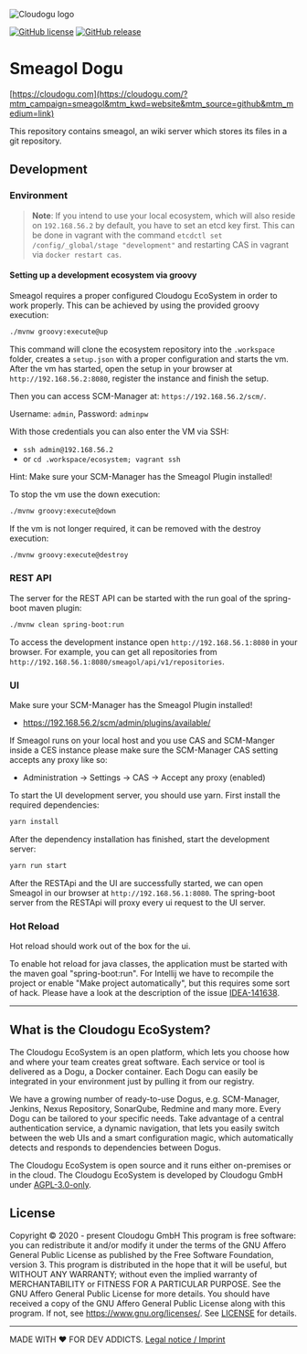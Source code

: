 ![Cloudogu logo](https://cloudogu.com/images/logo.png)

[![GitHub license](https://img.shields.io/github/license/cloudogu/smeagol.svg)](https://github.com/cloudogu/smeagol/blob/master/LICENSE)
[![GitHub release](https://img.shields.io/github/release/cloudogu/smeagol.svg)](https://github.com/cloudogu/smeagol/releases)

# Smeagol Dogu
[https://cloudogu.com](https://cloudogu.com/?mtm_campaign=smeagol&mtm_kwd=website&mtm_source=github&mtm_medium=link)

This repository contains smeagol, an wiki server which stores its files in a git repository.

## Development

### Environment
> **Note**: If you intend to use your local ecosystem, which will also reside on `192.168.56.2` by default, you have to set an etcd key first.
> This can be done in vagrant with the command `etcdctl set /config/_global/stage "development"` and restarting CAS in vagrant via `docker restart cas`.

#### Setting up a development ecosystem via groovy
Smeagol requires a proper configured Cloudogu EcoSystem in order to work properly.
This can be achieved by using the provided groovy execution:

```bash 
./mvnw groovy:execute@up
```

This command will clone the ecosystem repository into the `.workspace` folder, creates a `setup.json` with a proper
configuration and starts the vm. After the vm has started, open the setup in your browser at
`http://192.168.56.2:8080`, register the instance and finish the setup.

Then you can access SCM-Manager at: `https://192.168.56.2/scm/`.

Username: `admin`, Password: `adminpw`

With those credentials you can also enter the VM via SSH:

* `ssh admin@192.168.56.2`
* or `cd .workspace/ecosystem; vagrant ssh`

Hint: Make sure your SCM-Manager has the Smeagol Plugin installed!

To stop the vm use the down execution:

```bash
./mvnw groovy:execute@down
```

If the vm is not longer required, it can be removed with the destroy execution:

```bash
./mvnw groovy:execute@destroy
```

### REST API

The server for the REST API can be started with the run goal of the spring-boot maven plugin:
```bash
./mvnw clean spring-boot:run
```
To access the development instance open `http://192.168.56.1:8080` in your browser.
For example, you can get all repositories from `http://192.168.56.1:8080/smeagol/api/v1/repositories`.

### UI

Make sure your SCM-Manager has the Smeagol Plugin installed!
- https://192.168.56.2/scm/admin/plugins/available/

If Smeagol runs on your local host and you use CAS and SCM-Manger inside a CES instance please make sure the SCM-Manager CAS setting accepts any proxy like so:
- Administration -> Settings -> CAS -> Accept any proxy (enabled)

To start the UI development server, you should use yarn. First install the required dependencies:

```bash
yarn install
```

After the dependency installation has finished, start the development server:

```bash
yarn run start
```

After the RESTApi and the UI are successfully started, we can open Smeagol in our browser at `http://192.168.56.1:8080`.
The spring-boot server from the RESTApi will proxy every ui request to the UI server.

### Hot Reload

Hot reload should work out of the box for the ui.

To enable hot reload for java classes, the application must be started with the maven goal "spring-boot:run". For
Intellij we have to recompile the project or enable "Make project automatically", but this requires some sort of hack.
Please have a look at the description of the issue [IDEA-141638](https://youtrack.jetbrains.com/issue/IDEA-141638).

---
## What is the Cloudogu EcoSystem?
The Cloudogu EcoSystem is an open platform, which lets you choose how and where your team creates great software. Each service or tool is delivered as a Dogu, a Docker container. Each Dogu can easily be integrated in your environment just by pulling it from our registry.

We have a growing number of ready-to-use Dogus, e.g. SCM-Manager, Jenkins, Nexus Repository, SonarQube, Redmine and many more. Every Dogu can be tailored to your specific needs. Take advantage of a central authentication service, a dynamic navigation, that lets you easily switch between the web UIs and a smart configuration magic, which automatically detects and responds to dependencies between Dogus.

The Cloudogu EcoSystem is open source and it runs either on-premises or in the cloud. The Cloudogu EcoSystem is developed by Cloudogu GmbH under [AGPL-3.0-only](https://spdx.org/licenses/AGPL-3.0-only.html).

## License
Copyright © 2020 - present Cloudogu GmbH
This program is free software: you can redistribute it and/or modify it under the terms of the GNU Affero General Public License as published by the Free Software Foundation, version 3.
This program is distributed in the hope that it will be useful, but WITHOUT ANY WARRANTY; without even the implied warranty of MERCHANTABILITY or FITNESS FOR A PARTICULAR PURPOSE. See the GNU Affero General Public License for more details.
You should have received a copy of the GNU Affero General Public License along with this program. If not, see https://www.gnu.org/licenses/.
See [LICENSE](LICENSE) for details.


---
MADE WITH :heart:&nbsp;FOR DEV ADDICTS. [Legal notice / Imprint](https://cloudogu.com/en/imprint/?mtm_campaign=ecosystem&mtm_kwd=imprint&mtm_source=github&mtm_medium=link)
